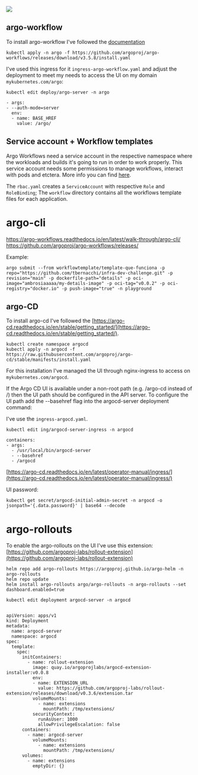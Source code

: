 <div align=>
	<img align="center" src=../.github/assets/img/argo.png>
</div> 

## argo-workflow 

To install argo-workflow I've followed the [documentation](https://argo-workflows.readthedocs.io/en/latest/quick-start/)

```
kubectl apply -n argo -f https://github.com/argoproj/argo-workflows/releases/download/v3.5.8/install.yaml
```

I've used this ingress for it `ingress-argo-workflow.yaml` and adjust the deployment to meet my needs to access the UI on my domain `mykubernetes.com/argo`: 

```
kubectl edit deploy/argo-server -n argo

- args:
- --auth-mode=server
  env:
  - name: BASE_HREF
    value: /argo/
```


## Service account + Workflow templates

Argo Workflows need a service account in the respective namespace where the workloads and builds it's going to run in order to work properly. This service account needs some permissions to manage workflows, interact with pods and etctera. More info you can find [here](https://argo-workflows.readthedocs.io/en/latest/service-accounts/).

The `rbac.yaml` creates a `ServiceAccount` with respective `Role` and `RoleBinding`;
The `workflow` directory contains all the workflows template files for each application.


# argo-cli
https://argo-workflows.readthedocs.io/en/latest/walk-through/argo-cli/ 
https://github.com/argoproj/argo-workflows/releases/ 

Example:

```
argo submit --from workflowtemplate/template-que-funciona -p repo="https://github.com/tbernacchi/infra-dev-challenge.git" -p revision="main" -p dockerfile-path="details" -p oci-image="ambrosiaaaaa/my-details-image" -p oci-tag="v0.0.2" -p oci-registry="docker.io" -p push-image="true" -n playground
```

## argo-CD

To install argo-cd I've followed the [https://argo-cd.readthedocs.io/en/stable/getting_started/](https://argo-cd.readthedocs.io/en/stable/getting_started/).

```
kubectl create namespace argocd
kubectl apply -n argocd -f https://raw.githubusercontent.com/argoproj/argo-cd/stable/manifests/install.yaml
```
For this installation I've managed the UI through nginx-ingress to access on `mykubernetes.com/argocd`.

If the Argo CD UI is available under a non-root path (e.g. /argo-cd instead of /) then the UI path should be configured in the API server. To configure the UI path add the --basehref flag into the argocd-server deployment command:

I've use the `ingress-argocd.yaml`.

```
kubectl edit ing/argocd-server-ingress -n argocd
```

```
containers:
- args:
  - /usr/local/bin/argocd-server
  - --basehref
  - /argocd
```

[https://argo-cd.readthedocs.io/en/latest/operator-manual/ingress/](https://argo-cd.readthedocs.io/en/latest/operator-manual/ingress/)

UI password: 

```
kubectl get secret/argocd-initial-admin-secret -n argocd -o jsonpath='{.data.password}' | base64 --decode
```

# argo-rollouts

To enable the argo-rollouts on the UI I've use this extension: [https://github.com/argoproj-labs/rollout-extension](https://github.com/argoproj-labs/rollout-extension)

```
helm repo add argo-rollouts https://argoproj.github.io/argo-helm -n argo-rollouts
helm repo update
helm install argo-rollouts argo/argo-rollouts -n argo-rollouts --set dashboard.enabled=true
```

```
kubectl edit deployment argocd-server -n argocd
```

```

apiVersion: apps/v1
kind: Deployment
metadata:
  name: argocd-server
  namespace: argocd
spec:
  template:
    spec:
      initContainers:
        - name: rollout-extension
          image: quay.io/argoprojlabs/argocd-extension-installer:v0.0.8
          env:
          - name: EXTENSION_URL
            value: https://github.com/argoproj-labs/rollout-extension/releases/download/v0.3.6/extension.tar
          volumeMounts:
            - name: extensions
              mountPath: /tmp/extensions/
          securityContext:
            runAsUser: 1000
            allowPrivilegeEscalation: false
      containers:
        - name: argocd-server
          volumeMounts:
            - name: extensions
              mountPath: /tmp/extensions/
      volumes:
        - name: extensions
          emptyDir: {}
```


